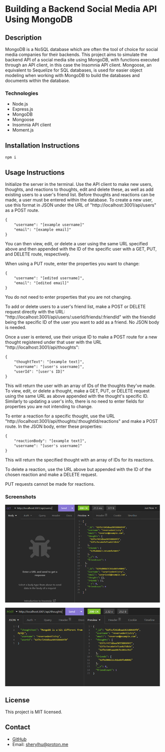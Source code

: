 # Building a Backend Social Media API Using MongoDB

## Description 
MongoDB is a NoSQL database which are often the tool of choice for social media companies for their backends. This project aims to simulate the backend API of a social media site using MongoDB, with functions executed through an API client, in this case the Insomnia API client. Mongoose, an equivalent to Sequelize for SQL databases, is used for easier object modeling when working with MongoDB to build the databases and documents within the database. 

### Technologies
- Node.js
- Express.js
- MongoDB
- Mongoose
- Insomnia API client
- Moment.js

## Installation Instructions 
```
npm i
```

## Usage Instructions
Initialize the server in the terminal. Use the API client to make new users, thoughts, and reactions to thoughts, edit and delete these, as well as add existing users to a user's friend list. Before thoughts and reactions can be made, a user must be entered within the database. To create a new user, use this format in JSON under the URL of "http://localhost:3001/api/users" as a POST route.  
```
{
    "username": "[example username]"
    "email": "[example email]"
}
```
You can then view, edit, or delete a user using the same URL specified above and then appended with the ID of the specific user with a GET, PUT, and DELETE route, respectively. 

When using a PUT route, enter the properties you want to change: 
```
{
    "username": "[edited username]",
    "email": "[edited email]"
}
```
You do not need to enter properties that you are not changing.

To add or delete users to a user's friend list, make a POST or DELETE request directly with the URL: "http://localhost:3001/api/users/:userId/friends/:friendId" with the friendId being the specific ID of the user you want to add as a friend. No JSON body is needed. 

Once a user is entered, use their unique ID to make a POST route for a new thought registered under that user with the URL "http://localhost:3001/api/thoughts": 
```
{
    "thoughtText": "[example text]",
    "username": "[user's username]",
    "userId": "[user's ID]"
}
```
This will return the user with an array of IDs of the thoughts they've made. To view, edit, or delete a thought, make a GET, PUT, or DELETE request using the same URL as above appended with the thought's specific ID. Similarly to updating a user's info, there is no need to enter fields for properties you are not intending to change. 

To enter a reaction for a specific thought, use the URL "http://localhost:3001/api/thoughts/:thoughtId/reactions" and make a POST route. In the JSON body, enter these properties: 
```
{
    "reactionBody": "[example text]",
    "username": "[user's username]"
}
```
This will return the specified thought with an array of IDs for its reactions. 

To delete a reaction, use the URL above but appended with the ID of the chosen reaction and make a DELETE request. 

PUT requests cannot be made for reactions. 

### Screenshots
![Screenshot showing a GET request to view all users](./assets/screenshot1.PNG)

![Screenshot showing a POST request to make a new thought](./assets/screenshot2.PNG)

## License
This project is MIT licensed. 

## Contact
- [GitHub](https://github.com/reversedentistry)
- Email: sherylhu@proton.me

